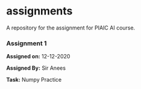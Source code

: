 # assignments

A repository for the assignment for PIAIC AI course.

### Assignment 1

**Assigned on:** 12-12-2020

**Assigned By:** Sir Anees

**Task:** Numpy Practice
